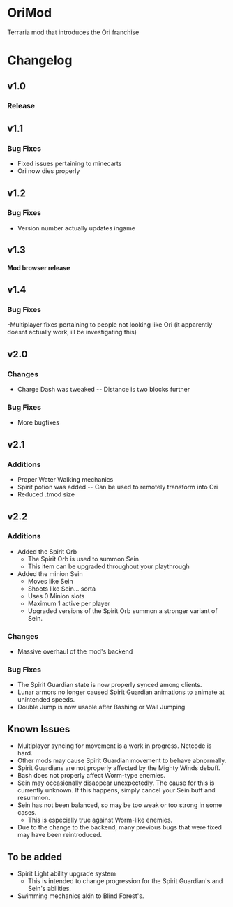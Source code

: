 # OriMod
Terraria mod that introduces the Ori franchise

# Changelog

## v1.0
### Release
## v1.1
### Bug Fixes
- Fixed issues pertaining to minecarts
- Ori now dies properly
## v1.2
### Bug Fixes
- Version number actually updates ingame
## v1.3
#### Mod browser release
## v1.4
### Bug Fixes
-Multiplayer fixes pertaining to people not looking like Ori
(it apparently doesnt actually work, ill be investigating this)
## v2.0
### Changes
- Charge Dash was tweaked
-- Distance is two blocks further
### Bug Fixes
- More bugfixes
## v2.1
### Additions
- Proper Water Walking mechanics
- Spirit potion was added
-- Can be used to remotely transform into Ori
- Reduced .tmod size
## v2.2
### Additions
- Added the Spirit Orb
    - The Spirit Orb is used to summon Sein
    - This item can be upgraded throughout your playthrough
- Added the minion Sein
    - Moves like Sein
    - Shoots like Sein... sorta
    - Uses 0 Minion slots
    - Maximum 1 active per player
    - Upgraded versions of the Spirit Orb summon a stronger variant of Sein.
### Changes
- Massive overhaul of the mod's backend
### Bug Fixes
- The Spirit Guardian state is now properly synced among clients.
- Lunar armors no longer caused Spirit Guardian animations to animate at unintended speeds.
- Double Jump is now usable after Bashing or Wall Jumping

## Known Issues
- Multiplayer syncing for movement is a work in progress. Netcode is hard.
- Other mods may cause Spirit Guardian movement to behave abnormally.
- Spirit Guardians are not properly affected by the Mighty Winds debuff.
- Bash does not properly affect Worm-type enemies.
- Sein may occasionally disappear unexpectedly. The cause for this is currently unknown. If this happens, simply cancel your Sein buff and resummon.
- Sein has not been balanced, so may be too weak or too strong in some cases.
    - This is especially true against Worm-like enemies.
- Due to the change to the backend, many previous bugs that were fixed may have been reintroduced.

## To be added
- Spirit Light ability upgrade system
    - This is intended to change progression for the Spirit Guardian's and Sein's abilities.
- Swimming mechanics akin to Blind Forest's.
